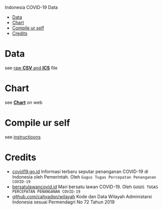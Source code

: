 Indonesia COVID-19 Data

- [Data](#data)
- [Chart](#chart)
- [Compile ur self](#compile-ur-self)
- [Credits](#credits)

# Data

see [raw **CSV** and **ICS**](https://github.com/aiosk/covidn/blob/master/cli/dist/README.md) file

# Chart

see [**Chart**](https://aiosk.github.io/covidn/) on web

# Compile ur self

see [instructioons](https://github.com/aiosk/covidn/blob/master/cli/README.md)

# Credits

- [covid19.go.id](https://covid19.go.id/peta-sebaran)
  Informasi terbaru seputar penanganan COVID-19 di Indonesia oleh Pemerintah. Oleh `Gugus Tugas Percepatan Penanganan COVID-19`
- [bersatulawancovid.id](https://www.bersatulawancovid.id/)
  Mari bersatu lawan COVID-19. Oleh `GUGUS TUGAS PERCEPATAN PENANGANAN COVID-19`
- [github.com/cahyadsn/wilayah](https://github.com/cahyadsn/wilayah)
  Kode dan Data Wilayah Administarsi Indonesia sesuai Permendagri No 72 Tahun 2019
